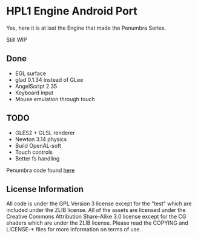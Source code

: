 HPL1 Engine Android Port
=======================

Yes, here it is at last the Engine that made the Penumbra Series.

Still WIP

## Done
* EGL surface
* glad 0.1.34 instead of GLee
* AngelScript 2.35
* Keyboard input
* Mouse emulation through touch

## TODO
* GLES2 + GLSL renderer
* Newton 3.14 physics
* Build OpenAL-soft
* Touch controls
* Better fs handling

Penumbra code found [here](https://github.com/lewa-j/PenumbraOverture-Android)

License Information
-------------------
All code is under the GPL Version 3 license except for the "test" which are included under the ZLIB license. All of the assets are licensed under the Creative Commons Attribution Share-Alike 3.0 license except for the CG shaders which are under the ZLIB license.  Please read the COPYING and LICENSE-* files for more information on terms of use.
